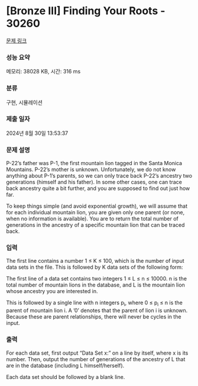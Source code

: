 # [Bronze III] Finding Your Roots - 30260 

[문제 링크](https://www.acmicpc.net/problem/30260) 

### 성능 요약

메모리: 38028 KB, 시간: 316 ms

### 분류

구현, 시뮬레이션

### 제출 일자

2024년 8월 30일 13:53:37

### 문제 설명

<p>P-22’s father was P-1, the first mountain lion tagged in the Santa Monica Mountains. P-22’s mother is unknown. Unfortunately, we do not know anything about P-1’s parents, so we can only trace back P-22’s ancestry two generations (himself and his father). In some other cases, one can trace back ancestry quite a bit further, and you are supposed to find out just how far.</p>

<p>To keep things simple (and avoid exponential growth), we will assume that for each individual mountain lion, you are given only one parent (or none, when no information is available). You are to return the total number of generations in the ancestry of a specific mountain lion that can be traced back.</p>

### 입력 

 <p>The first line contains a number 1 ≤ K ≤ 100, which is the number of input data sets in the file. This is followed by K data sets of the following form:</p>

<p>The first line of a data set contains two integers 1 ≤ L ≤ n ≤ 10000. n is the total number of mountain lions in the database, and L is the mountain lion whose ancestry you are interested in.</p>

<p>This is followed by a single line with n integers p<sub>i</sub>, where 0 ≤ p<sub>i</sub> ≤ n is the parent of mountain lion i. A ’0’ denotes that the parent of lion i is unknown. Because these are parent relationships, there will never be cycles in the input.</p>

### 출력 

 <p>For each data set, first output “Data Set x:” on a line by itself, where x is its number. Then, output the number of generations of the ancestry of L that are in the database (including L himself/herself).</p>

<p>Each data set should be followed by a blank line.</p>

